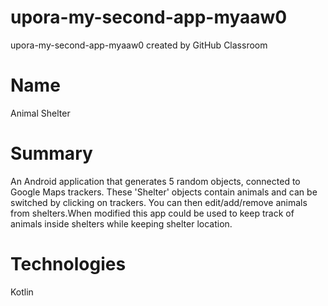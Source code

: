 # upora-my-second-app-myaaw0
upora-my-second-app-myaaw0 created by GitHub Classroom
# Name
 Animal Shelter
# Summary
  An Android application that generates 5 random objects, connected to Google Maps trackers. These 'Shelter' objects contain animals and can be switched by    clicking on trackers. You can then edit/add/remove animals from shelters.When modified this app could be used to keep track of animals inside shelters while keeping shelter location.
# Technologies
  Kotlin
